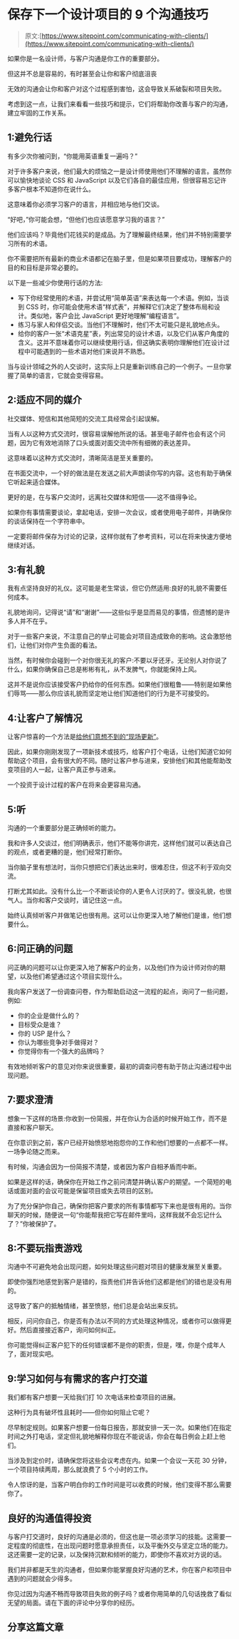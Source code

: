 # 保存下一个设计项目的 9 个沟通技巧

> 原文:[https://www.sitepoint.com/communicating-with-clients/](https://www.sitepoint.com/communicating-with-clients/)

如果你是一名设计师，与客户沟通是你工作的重要部分。

但这并不总是容易的，有时甚至会让你和客户彻底沮丧

无效的沟通会让你和客户对这个过程感到害怕，这会导致关系破裂和项目失败。

考虑到这一点，让我们来看看一些技巧和提示，它们将帮助你改善与客户的沟通，建立牢固的工作关系。

## 1:避免行话

有多少次你被问到，“你能用英语重复一遍吗？”

对于许多客户来说，他们最大的烦恼之一是设计师使用他们不理解的语言。虽然你可以愉快地谈论 CSS 和 JavaScript 以及它们各自的最佳应用，但很容易忘记许多客户根本不知道你在说什么。

这意味着你必须学习客户的语言，并相应地与他们交谈。

“好吧，”你可能会想，“但他们也应该愿意学习我的语言？”

他们应该吗？毕竟他们花钱买的是成品。为了理解最终结果，他们并不特别需要学习所有的术语。

你不需要把所有最新的商业术语都记在脑子里，但是如果项目要成功，理解客户的目的和目标是非常必要的。

以下是一些减少你使用行话的方法:

*   写下你经常使用的术语，并尝试用“简单英语”来表达每一个术语。例如，当谈到 CSS 时，你可能会使用术语“样式表”，并解释它们决定了整体布局和设计。类似地，客户会比 JavaScript 更好地理解“编程语言”。
*   练习与家人和伴侣交谈。当他们不理解时，他们不太可能只是礼貌地点头。
*   给你的客户一张“术语克星”表，列出常见的设计术语，以及它们从客户角度的含义。这并不意味着你可以继续使用行话，但这确实表明你理解他们在设计过程中可能遇到的一些术语对他们来说并不熟悉。

当与设计领域之外的人交谈时，这实际上只是重新训练自己的一个例子。一旦你掌握了简单的语言，它就会变得容易。

## 2:适应不同的媒介

社交媒体、短信和其他简短的交流工具经常会引起误解。

当有人以这种方式交流时，很容易误解他所说的话。甚至电子邮件也会有这个问题，因为它有效地消除了口头或面对面交流中所有细微的表达差异。

这意味着以这种方式交流时，清晰简洁是至关重要的。

在书面交流中，一个好的做法是在发送之前大声朗读你写的内容。这也有助于确保它听起来适合媒体。

更好的是，在与客户交流时，远离社交媒体和短信——这不值得争论。

如果你有事情需要谈论，拿起电话，安排一次会议，或者使用电子邮件，并确保你的谈话保持在一个字符串中。

一定要将邮件保存为讨论的记录，这样你就有了参考资料，可以在将来快速方便地继续对话。

## 3:有礼貌

我有点坚持良好的礼仪。这可能是老生常谈，但它仍然适用:良好的礼貌不需要任何成本。

礼貌地询问，记得说“请”和“谢谢”——这些似乎是显而易见的事情，但遗憾的是许多人并不在乎。

对于一些客户来说，不注意自己的举止可能会对项目造成致命的影响。这会激怒他们，让他们对你产生负面的看法。

当然，有时候你会碰到一个对你很无礼的客户:不要以牙还牙。无论别人对你说了什么，如果你确保自己总是彬彬有礼，从不发脾气，你就能保持上风。

这并不是说你应该接受客户扔给你的任何东西。如果他们很粗鲁——特别是如果他们辱骂——那么你应该礼貌而坚定地让他们知道他们的行为是不可接受的。

## 4:让客户了解情况

让客户惊喜的一个方法是[给他们意想不到的“现场更新”](http://www.forbes.com/sites/theyec/2013/09/17/three-ways-to-improve-your-communication-with-clients/)。

因此，如果你刚刚发现了一项新技术或技巧，给客户打个电话，让他们知道它如何帮助这个项目，会有很大的不同。随时让客户参与进来，安排他们和其他能帮助改变项目的人一起，让客户真正参与进来。

一个投资于设计过程的客户在将来会更容易沟通。

## 5:听

沟通的一个重要部分是正确倾听的能力。

我和许多人交谈过，他们明确表示，他们不能等你讲完，这样他们就可以表达自己的观点，或者更糟的是，他们经常打断你。

当你脑子里有想法时，当你只想把它们表达出来时，很难忍住，但这不利于双向交流。

打断尤其如此。没有什么比一个不断谈论你的人更令人讨厌的了。很没礼貌，也很气人。当你和客户交谈时，请记住这一点。

始终认真倾听客户并做笔记也很有用。这可以让你更深入地了解他们是谁，他们想要什么。

## 6:问正确的问题

问正确的问题可以让你更深入地了解客户的业务，以及他们作为设计师对你的期望，以及他们希望通过这个项目实现什么。

我向客户发送了一份调查问卷，作为帮助启动这一流程的起点，询问了一些问题，例如:

*   你的企业是做什么的？
*   目标受众是谁？
*   你的 USP 是什么？
*   你认为哪些竞争对手做得对？
*   你觉得你有一个强大的品牌吗？

有效地倾听客户的意见对你来说很重要，最初的调查问卷有助于防止沟通过程中出现问题。

## 7:要求澄清

想象一下这样的场景:你收到一份简报，并在你认为合适的时候开始工作，而不是直接和客户聊天。

在你意识到之前，客户已经开始愤怒地抱怨你的工作和他们想要的一点都不一样。一场争论随之而来。

有时候，沟通会因为一份简报不清楚，或者因为客户自相矛盾而中断。

如果是这样的话，确保你在开始工作之前问清楚并确认客户的期望。一个简短的电话或面对面的会议可能是保留项目或失去项目的区别。

为了充分保护你自己，确保你把客户要求的所有事情都写下来也是很有用的。当你聊天的时候，随便说一句“你能帮我把它写在邮件里吗，这样我就不会忘记什么了？”你被保护了。

## 8:不要玩指责游戏

沟通中不可避免地会出现问题，如何处理这些问题对项目的健康发展至关重要。

即使你强烈地感觉到客户是错的，指责他们并告诉他们这都是他们的错也是没有用的。

这导致了客户的抵触情绪，甚至愤怒，他们总是会站出来反抗。

相反，问问你自己，你是否有办法以不同的方式处理这种情况，或者你可以做得更好。然后直接接近客户，询问如何纠正。

你可能觉得纠正客户犯下的任何错误都不是你的职责，但是，嘿，你是个成年人了，面对现实吧。

## 9:学习如何与有需求的客户打交道

我们都有客户想要一天给我们打 10 次电话来检查项目的进展。

这种行为具有破坏性且耗时——但你如何阻止它呢？

尽早制定规则。如果客户想要一份每日报告，那就安排一天一次。如果他们在指定时间之外打电话，坚定但礼貌地解释你现在不能说话，你会在每日例会上赶上他们。

当涉及到定价时，请确保您将这些会议考虑在内。如果一个会议一天花 30 分钟，一个项目持续两周，那么就浪费了 5 个小时的工作。

令人惊讶的是，当客户明白你的工作时间是可以收费的时候，他们变得不那么需要你了。

## 良好的沟通值得投资

与客户打交道时，良好的沟通是必须的，但这也是一项必须学习的技能。这需要一定程度的彻底性，在出现问题时愿意承担责任，以及平衡外交与坚定立场的能力。这还需要一定的记录，以及保持沉默和倾听的能力，即使你不喜欢对方说的话。

我们并非都是天生的沟通者，但如果你能掌握良好沟通的艺术，你在客户和项目中遇到的问题就会少得多。

你见过因为沟通不畅而导致项目失败的例子吗？或者你用简单的几句话挽救了看似无望的局面。请在下面的评论中分享你的经历。

## 分享这篇文章